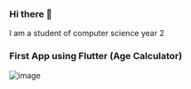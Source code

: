 ### Hi there 👋


I am a student of computer science year 2

<h3>First App using Flutter (Age Calculator)</h3>

![image](https://user-images.githubusercontent.com/64300383/132112079-73b9c4ac-2852-4ecc-8827-872373a81ec2.png)
